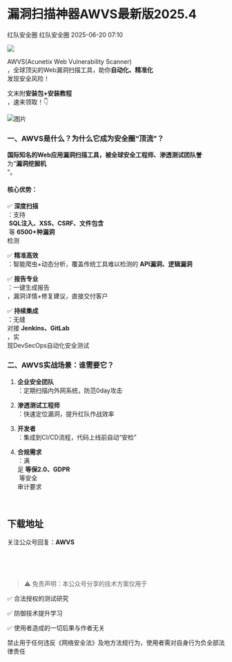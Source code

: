 #  漏洞扫描神器AWVS最新版2025.4  
红队安全圈  红队安全圈   2025-06-20 07:10  
  
![](https://mmbiz.qpic.cn/mmbiz_png/5HsgFkdwV2K9ohfEv3JP2mYJZmoFqadibP2NXm4ndPJ4BsaJLtbVvtsl3EYw8feSrIAFDTC9v6MaWm7MfNzJExg/640?wx_fmt=png&from=appmsg "")  
  
AWVS(Acunetix Web Vulnerability Scanner)  
，全球顶尖的Web漏洞扫描工具，助你**自动化、精准化**  
发现安全风险！  
  
文末附**安装包+安装教程**  
，速来领取！👇  
  
![图片](https://mmbiz.qpic.cn/mmbiz_png/5HsgFkdwV2LaaNB8ulsaX4ZPGHicRgBSKWpd4PrQxXaiadKIDpCPyRBF12Uus9adpmV3Z8MGn8ia6DUS2JJp4mQDw/640?wx_fmt=png&from=appmsg&tp=webp&wxfrom=5&wx_lazy=1 "")  
###   
### 一、AWVS是什么？为什么它成为安全圈“顶流”？  
  
**国际知名的Web应用漏洞扫描工具，被全球安全工程师、渗透测试团队誉**  
为“**漏洞挖掘机**  
”。  
#### 核心优势：  
  
✅ **深度扫描**  
：支持  
 **SQL注入、XSS、CSRF、文件包含**  
 等 **6500+种漏洞**  
检测  
  
✅ **精准高效**  
：智能爬虫+动态分析，覆盖传统工具难以检测的 **API漏洞、逻辑漏洞**  
  
✅ **报告专业**  
：一键生成报告  
，漏洞详情+修复建议，直接交付客户  
  
✅ **持续集成**  
：无缝  
对接 **Jenkins、GitLab**  
，实  
现DevSecOps自动化安全测试  
### 二、AWVS实战场景：谁需要它？  
1. **企业安全团队**  
：定期扫描内外网系统，防范0day攻击  
  
1. **渗透测试工程师**  
：快速定位漏洞，提升红队作战效率  
  
1. **开发者**  
：集成到CI/CD流程，代码上线前自动“安检”  
  
1. **合规需求**  
：满  
足 **等保2.0、GDPR**  
 等安全  
审计要求  
  
  
   
  
## 下载地址  
  
关注公众号回复：**AWVS**  
  
   
  
  
   
  
> ⚠️ 免责声明：本公众号分享的技术方案仅用于  
  
✅ 合法授权的测试研究  
  
✅ 防御技术提升学习  
  
✅ 使用者造成的一切后果与作者无关  
  
禁止用于任何违反《网络安全法》及地方法规行为，使用者需对自身行为负全部法律责任  
  
  
   
  
